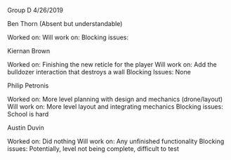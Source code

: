 Group D
4/26/2019


Ben Thorn (Absent but understandable)

Worked on: 
Will work on: 
Blocking issues: 


Kiernan Brown

Worked on: Finishing the new reticle for the player
Will work on: Add the bulldozer interaction that destroys a wall
Blocking Issues: None


Philip Petronis

Worked on: More level planning with design and mechanics (drone/layout)
Will work on: More level layout and integrating mechanics
Blocking issues: School is hard


Austin Duvin

Worked on: Did nothing
Will work on: Any unfinished functionality
Blocking issues: Potentially, level not being complete, difficult to test